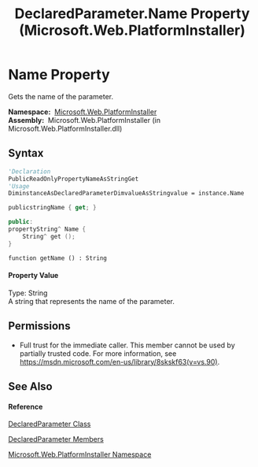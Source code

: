 ﻿---
title: DeclaredParameter.Name Property  (Microsoft.Web.PlatformInstaller)
TOCTitle: Name Property
ms:assetid: P:Microsoft.Web.PlatformInstaller.DeclaredParameter.Name
ms:mtpsurl: https://msdn.microsoft.com/en-us/library/microsoft.web.platforminstaller.declaredparameter.name(v=VS.90)
ms:contentKeyID: 22049550
ms.date: 05/02/2012
mtps_version: v=VS.90
f1_keywords:
- Microsoft.Web.PlatformInstaller.DeclaredParameter.Name
- Microsoft.Web.PlatformInstaller.DeclaredParameter.get_Name
dev_langs:
- CSharp
- JScript
- VB
- c++
api_location:
- Microsoft.Web.PlatformInstaller.dll
api_name:
- Microsoft.Web.PlatformInstaller.DeclaredParameter.get_Name
- Microsoft.Web.PlatformInstaller.DeclaredParameter.Name
api_type:
- Managed
topic_type:
- apiref
- kbSyntax
product_family_name: VS
ROBOTS: INDEX,FOLLOW
---

# Name Property

Gets the name of the parameter.

**Namespace:**  [Microsoft.Web.PlatformInstaller](microsoft-web-platforminstaller-namespace.md)  
**Assembly:**  Microsoft.Web.PlatformInstaller (in Microsoft.Web.PlatformInstaller.dll)

## Syntax

``` vb
'Declaration
PublicReadOnlyPropertyNameAsStringGet
'Usage
DiminstanceAsDeclaredParameterDimvalueAsStringvalue = instance.Name
```

``` csharp
publicstringName { get; }
```

``` c++
public:
propertyString^ Name {
    String^ get ();
}
```

``` jscript
function getName () : String
```

#### Property Value

Type: String  
A string that represents the name of the parameter.  

## Permissions

  - Full trust for the immediate caller. This member cannot be used by partially trusted code. For more information, see <https://msdn.microsoft.com/en-us/library/8skskf63(v=vs.90)>.

## See Also

#### Reference

[DeclaredParameter Class](declaredparameter-class-microsoft-web-platforminstaller.md)

[DeclaredParameter Members](declaredparameter-members-microsoft-web-platforminstaller.md)

[Microsoft.Web.PlatformInstaller Namespace](microsoft-web-platforminstaller-namespace.md)

